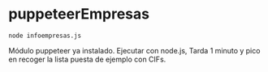 # puppeteerEmpresas
```
node infoempresas.js
```
Módulo puppeteer ya instalado. Ejecutar con node.js, Tarda 1 minuto y pico en recoger la lista puesta de ejemplo con CIFs.
